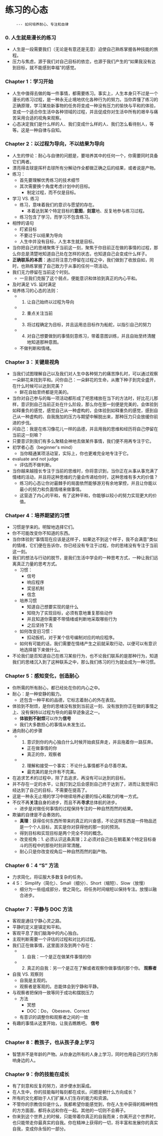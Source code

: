 # 练习的心态
         --- 如何培养耐心、专注和自律
### 0. 人生就是漫长的练习
* 人生是一段需要我们（无论是有意还是无意）迫使自己熟练掌握各种技能的旅程。
* 压力与焦虑，源于我们对自己目标的依恋，也源于我们产生的“如果我没有达到目标，就不能感到幸福”的感觉。


### Chapter 1：学习开始
* 人生中值得去做的每一件事情，都需要练习。事实上，人生本身只不过是一个漫长的练习过程，是一种永无止境地优化各种行为的努力。当你弄懂了练习的正确原理，学习某些新事物的任务将变成一种没有压力的愉快与平和的体验，变成一个适合你生活中各种领域的过程，并且促成你对生活中所有的艰辛与痛苦采用合适的视角来观察。
* 心态决定我们是什么样的人、我们变成什么样的人、我们怎么看待别人，等等。这是一种自律与自知。


### Chapter 2：以过程为导向，不以结果为导向
* 人生的悖论：耐心与自律的问题是，要培养其中的任何一个，你需要同时具备它们两者。
* 漂亮得击球是挥杆击球所有分解动作全都做正确之后的结果，或者说是产物。
* 练习：
   * 首先要理解优秀练习的技术细节
   * 其次需要换个角度考虑计划中的目标。
      * 制定过程，而不仅是目标。
* 学习 VS. 练习
   * 练习，意味着我们的意识与愿望的存在。
      * 本着达到某个特定目标的**意图**，**刻意**地、反复地参与练习过程。
   * 练习包含了学习，而学习不包含练习。
* 相悖的语句
   * 盯紧目标
   * 不要过于以结果为导向
   * 人生中并没有目标，人生本生就是目标。
* 当你把自己的思绪聚焦于当前这一刻，聚焦于你目前正在做的事情的过程，那么你总是清楚地知道自己处在怎样的状态，也知道自己会变成什么样子。
* **正确联系的本质**：通过将注意力停留在过程之中，我们做到了收放自如，同时，也熟练掌握了自己致力于从事的任何一项活动。
* 我们无力停留在当前这个时刻。
   * 一旦我们克服了这个弱点，便能意识和体验到真正的内心平和。
* 及时满足 VS. 延时满足
* 培养练习的心态的法则：
   * 1. 让自己始终以过程为导向
   * 2. 重点关注当前
   * 3. 将过程确定为目标，并且运用总目标作为船舵，以指引自己的努力
   * 4. 对自己想要做到的事情刻意练习，带着意图训练，并且自始至终清醒地知道那种意图。
   * 不做判断和情绪。   

### Chapter 3：关键是视角
* 当我们试图理解自己以及我们对人生中各种努力的痛苦挣扎时，可以通过观察一朵鲜花来找到平和。问你自己：一朵鲜花的生命，从撒下种子到完全盛开，在什么时候可以达到完美？
   * 鲜花自始至终都是完美的。
* 当你对自己参与的每一项活动都形成了吧思绪放在当下的方法时，好比花儿那样，意识到自己当前正处在什么阶段，那么你在那一刻便是完美的，会体验到如释重负的感觉，感觉自己从一种虚构的，会体验到如释重负的感觉，感到自己从一种虚构的、自我施加的压力与期望中解脱出来，那种压力只会放缓你前进的步伐。
* 问自己：我是在练习像花儿一样的品德，并且用我的思维和经历将自己停留在当前这一刻嘛？
* 只要意识到我们有多么聚精会神地去做某件事情，我们便不用再专注于它。
* 初学者心态（beginner's mind）
   * 当你精通某项活动室，实际上，你也更难完全地专注于它。
* evaluate and not judge
   * 评估而不做判断。
* 当你越来越擅长专注于当前的思维时，你将意识到，当你正在从事从事充满了情绪的活动，并且将这种思维的力量会传递给你时，这种思维有多大的价值？      
   * 练习的心态让你对最棘手的局面依然能够游刃有余地掌控，并且让你能以最小的努力和负面情绪来做事情。
   * 这营造了内心的平和，有了这种平和，你能够以较小的努力实现更大的价值。

### Chatper 4：培养期望的习惯
* 习惯是学来的。明智地选择它们。
* 你不可能改变你不知道的东西。
* 当你体验到“事情现在应该是这样子，如果达不到这个样子，我不会满意”类似的情绪，它们便在告诉你，你已经没有专注于过程，你的思绪没有专注于当前这一刻。 
* 我们的想法与行动的脱节，是我们生活中学会的一种思考方式，一种让我们远离真正力量的思考方式。
   * 习惯：
      * 信号
      * 响应程序
      * 奖惩机制
      * 信念  
   * 培养习惯
      * 知道自己想要实现的是什么
      * 知晓为了实现目标，必须有意地重复那些动作
      * 并且知道你需要不带情绪或判断地采取哪些行为
      * 之后坚持下去
   * 如何改变旧习惯：
      * 扣动扳机，对于某个信号编制对应的响应程序。
   * 如何有可能的话，我们需要在情绪产生之前就采取行动，以便可以有意识地选择接下来做什么。
* 不论我们是否知道自己在练习某些行为，也不论我们联系的是那种行为，知道我们的思绪沉入到了这种联系之中，那么我们练习的行为就会成为一种习惯。

### Chapter 5：感知变化，创造耐心
* 你所需的所有耐心，都已经处在你的内心之中。
* 耐心：是一种安静的毅力。
   * 还包含一种平和的品德，它标志着耐心的外在表现。
* 体验到不耐烦，是你的思绪没有放到当前这一刻、没有放到你正在做的事情之上、没有保持以过程为导向的最早迹象这之一。   
   * **体验到不耐烦**可以作为**信号**
   * 我们大多数担心的事情从未发生过。
* 通向耐心的步骤
   * 1. 意识到你的内心独白什么时候开始疯狂奔走，并且拖着你一路狂奔。
      * 正在做事情的你
      * 真正的你，观察者
   * 2. 理解和接受一个事实：不论什么事情都不会尽善尽美。
      * 最完美的是允许有不完美。
* 在追求艺术的过程中，除了去追求，再没有可以达到的目标。 
* 并不存在一定的水平，让我打到之后会感到自己终于达到了，进而让我觉得已经达到了自己的目标，不需要在提高了。
* 这是一种永无止境的学习中继续培养必要的恒心和毅力的唯一方式。
* 不仅不再**关注**自身的进步，而且不再**寻求**总体航的进步。
   * 进步是对做任何事情的过程保持专注的一种自然而然的结果。
* 欺骗的自律是不会奏效的。
   * **真理**：获得任何东西所带来的真正的兴奋感，不论这样东西是一件物品还是一个个人目标，其实是你对获得他的那一刻的预测。
   * 得到目标和实现目标是两个完全不同的概念。   
   * 改变视角：1. 必须认识这条真理；2.必须对自己处在朝着某个特定目标奋斗的历程中的那些时刻非常清醒。
   * 耐心只是你改变视角后一种自然而然的副产物。

### Chapter 6：4 “S” 方法
* 力求简化，将征服大多数复杂的任务。
* 4 S： Simplify（简化）、Small（细分）、Short（缩短）、Slow（放慢）
   * 细分为一些组成部分，使之简化。将任务时间缩短以保持专注。放慢以融合进步。

### Chapter 7：平静与 DOC 方法         
* 客观是通往宁静心灵之路。
* 平静的定义是镇定和平和。
* 客观平息了我们脑海中的内心独白。
* 主观判断需要一个评估的过程和对比的过程。
* 我们正在做事情，这里面涉及到两个存在：
   * 1. 自我：一个是正在做某件事情的你
   * 2. 真正的自我：另一个是正在了解或者观察你做事情的那个你。 **观察者**
* 自我 VS. 观察则
   * 自我是主观的。
   * 观察者是客观的。总能体会到宁静和平静。
* 与观察者把保持一致等同于成功和摆脱压力
   * 方法
      * 冥想
      * DOC：Do， Obeseve、Correct
   * 有意识的调整你和观察者之间的一致
* 有趣的事情从这里开始，让我去瞧瞧吧。 **信号**
* 
   
### Chapter 8：教孩子，也从孩子身上学习
* 智慧并不是年龄的产物。从你身边所有的人身上学习，同时也用自己的行为影响身边的人。

### Chapter 9：你的技能在成长
* 有了刻意和反复的努力，进步便水到渠成。
* 在人生中，你的技能每时每刻都在成长。问题是朝什么方向成长？
* 所有的文化都始于人们扩展人们生存的能力和资源。
* 不管你的宗教信仰是什么，我都希望你能感觉到，你在人生中获得的精神特性的方方面面，都将永远和你在一起。其他的一切则不会褥子。
* 你来到这个世界上的时候，只能带着你真正的自我而来；你离开这个世界时，也只能带走你最真实的自我。你在精神上获得的一切，将丰富和发展你的真实自我，变成你永恒的一部分。